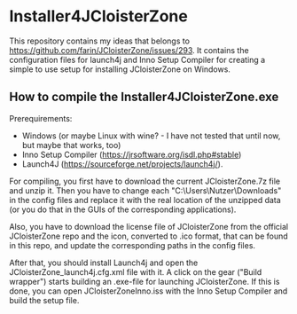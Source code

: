 # Installer4JCloisterZone

This repository contains my ideas that belongs to https://github.com/farin/JCloisterZone/issues/293.
It contains the configuration files for launch4j and Inno Setup Compiler for creating a simple to use setup for installing JCloisterZone on Windows.

## How to compile the Installer4JCloisterZone.exe

Prerequirements: 

 - Windows (or maybe Linux with wine? - I have not tested that until now, but maybe that works, too)
 - Inno Setup Compiler (https://jrsoftware.org/isdl.php#stable)
 - Launch4J (https://sourceforge.net/projects/launch4j/).

For compiling, you first have to download the current JCloisterZone.7z file and unzip it.
Then you have to change each "C:\Users\Nutzer\Downloads" in the config files and replace it with the real location of the unzipped data (or you do that in the GUIs of the corresponding applications).

Also, you have to download the license file of JCloisterZone from the official JCloisterZone repo and the icon, converted to .ico format, that can be found in this repo, and update the corresponding paths in the config files.

After that, you should install Launch4j and open the JCloisterZone_launch4j.cfg.xml file with it. A click on the gear ("Build wrapper") starts building an .exe-file for launching JCloisterZone.
If this is done, you can open JCloisterZoneInno.iss with the Inno Setup Compiler and build the setup file.
